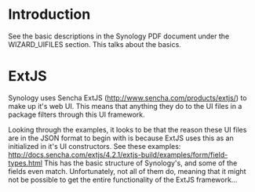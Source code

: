 # Introduction

See the basic descriptions in the Synology PDF document under the 
WIZARD_UIFILES section. This talks about the basics.

# ExtJS

Synology uses Sencha ExtJS (http://www.sencha.com/products/extjs/) to make up
it's web UI. This means that anything they do to the UI files in a package
filters through this UI framework.

Looking through the examples, it looks to be that the reason these UI files 
are in the JSON format to begin with is because ExtJS uses this as an
initialized in it's UI constructors. See these examples:
http://docs.sencha.com/extjs/4.2.1/extjs-build/examples/form/field-types.html
This has the basic structure of Synology's, and some of the fields even match.
Unfortunately, not all of them do, meaning that it might not be possible to
get the entire functionality of the ExtJS framework...